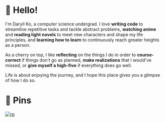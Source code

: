 # 🙂 Hello!

I'm Daryll Ko, a computer science undergrad. I love **writing code** to streamline repetitive tasks and tackle abstract problems, **watching anime** and **reading light novels** to meet new characters and shape my life principles, and **learning how to learn** to continuously reach greater heights as a person.

As a cherry on top, I like **reflecting** on the things I do in order to **course-correct** if things don't go as planned, **make realizations** that I would've missed, or **give myself a high-five** if everything does go well.

Life is about enjoying the journey, and I hope this place gives you a glimpse of how I do so.

# 📌 Pins

[![rp](https://github-readme-stats.vercel.app/api/pin/?username=daryll-ko&repo=rp&show_owner=true)](https://github.com/daryll-ko/rp)
